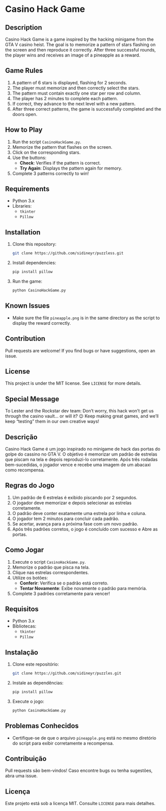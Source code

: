 # Casino Hack Game

## Description

Casino Hack Game is a game inspired by the hacking minigame from the GTA V casino heist. The goal is to memorize a pattern of stars flashing on the screen and then reproduce it correctly. After three successful rounds, the player wins and receives an image of a pineapple as a reward.

## Game Rules

1. A pattern of 6 stars is displayed, flashing for 2 seconds.
2. The player must memorize and then correctly select the stars.
3. The pattern must contain exactly one star per row and column.
4. The player has 2 minutes to complete each pattern.
5. If correct, they advance to the next level with a new pattern.
6. After three correct patterns, the game is successfully completed and the doors open.

## How to Play

1. Run the script `CasinoHackGame.py`.
2. Memorize the pattern that flashes on the screen.
3. Click on the corresponding stars.
4. Use the buttons:
   - **Check**: Verifies if the pattern is correct.
   - **Try Again**: Displays the pattern again for memory.
5. Complete 3 patterns correctly to win!

## Requirements

- Python 3.x
- Libraries:
  - `tkinter`
  - `Pillow`

## Installation

1. Clone this repository:
   ```sh
   git clone https://github.com/sidineyr/puzzless.git
   ```
2. Install dependencies:
   ```sh
   pip install pillow
   ```
3. Run the game:
   ```sh
   python CasinoHackGame.py
   ```

## Known Issues

- Make sure the file `pineapple.png` is in the same directory as the script to display the reward correctly.

## Contribution

Pull requests are welcome! If you find bugs or have suggestions, open an issue.

## License

This project is under the MIT license. See `LICENSE` for more details.

## Special Message

To Lester and the Rockstar dev team: Don’t worry, this hack won’t get us through the casino vault… or will it? 😉 Keep making great games, and we’ll keep “testing” them in our own creative ways!



## Descrição

Casino Hack Game é um jogo inspirado no minigame de hack das portas do golpe do cassino no GTA V. O objetivo é memorizar um padrão de estrelas que piscam na tela e depois reproduzi-lo corretamente. Após três rodadas bem-sucedidas, o jogador vence e recebe uma imagem de um abacaxi como recompensa.

## Regras do Jogo

1. Um padrão de 6 estrelas é exibido piscando por 2 segundos.
2. O jogador deve memorizar e depois selecionar as estrelas corretamente.
3. O padrão deve conter exatamente uma estrela por linha e coluna.
4. O jogador tem 2 minutos para concluir cada padrão.
5. Se acertar, avança para a próxima fase com um novo padrão.
6. Após três padrões corretos, o jogo é concluído com sucesso e Abre as portas.

## Como Jogar

1. Execute o script `CasinoHackGame.py`.
2. Memorize o padrão que pisca na tela.
3. Clique nas estrelas correspondentes.
4. Utilize os botões:
   - **Conferir**: Verifica se o padrão está correto.
   - **Tentar Novamente**: Exibe novamente o padrão para memória.
5. Complete 3 padrões corretamente para vencer!

## Requisitos

- Python 3.x
- Bibliotecas:
  - `tkinter`
  - `Pillow`

## Instalação

1. Clone este repositório:
   ```sh
   git clone https://github.com/sidineyr/puzzles.git
   ```
2. Instale as dependências:
   ```sh
   pip install pillow
   ```
3. Execute o jogo:
   ```sh
   python CasinoHackGame.py
   ```

## Problemas Conhecidos

- Certifique-se de que o arquivo `pineapple.png` está no mesmo diretório do script para exibir corretamente a recompensa.

## Contribuição

Pull requests são bem-vindos! Caso encontre bugs ou tenha sugestões, abra uma issue.

## Licença

Este projeto está sob a licença MIT. Consulte `LICENSE` para mais detalhes.

